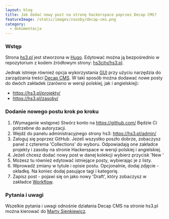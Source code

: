 ```yaml
---
layout: blog
title: Jak dodać nowy post na stronę hackerspace poprzez Decap CMS?
featureImage: /static/images/zasoby/decap-cms.png
category:
  - dokumentacja
---
```

### Wstęp

Strona [hs3.pl](https://hs3.pl/) jest stworzona w [Hugo](https://gohugo.io/). Edytować można ją bezpośrednio w repozytorium z kodem źródłowym strony: [hs3city/hs3.pl](https://github.com/hs3city/hs3.pl).

Jednak istnieje również opcja wykorzystania [GUI](https://pl.wikipedia.org/wiki/Graficzny_interfejs_u%C5%BCytkownika) przy użyciu narzędzia do zarządzania treści [Decap CMS](https://decapcms.org/). W taki sposób można dodawać nowe posty do dwóch zakładek (zarówno w wersji polskiej, jak i angielskiej):

* <https://hs3.pl/projekty/>
* <https://hs3.pl/zasoby/>

### Dodanie nowego postu krok po kroku

1. (Wymaganie wstępne) Stwórz konto na <https://github.com/> Będzie Ci potrzebne do autoryzacji.
2. Wejdź do panelu administracyjnego strony hs3: <https://hs3.pl/admin/>
3. Zaloguj się poprzez GitHub. Jeżeli wszystko poszło dobrze, zobaczysz panel z czterema 'Collections' do wyboru. Odpowiadają one zakładce projekty i zasoby na stronie Hackerspace w wersji polskiej i angielskiej.
4. Jeżeli chcesz dodać nowy post w danej kolekcji wybierz przycisk 'New <nazwa kolekcji>'
5. Możesz tu również edytować istniejące posty, wybierając je z listy.
6. Wprowadź zmiany w tytule i opisie postu. Opcjonalnie, dodaj zdjęcie - okładkę. Na koniec dodaj pasujące tagi i kategorię. 
7. Zapisz post - pojawi się on jako nowy 'Draft', który zobaczysz w zakładce [Workflow](https://hs3.pl/admin/#/workflow)[](https://hs3.pl/admin/).

[](https://hs3.pl/admin/)

### Pytania i uwagi

Wszelkie pytania i uwagi odnośnie działania Decap CMS na stronie hs3.pl można kierować do [Marty Sienkiewicz](https://github.com/MartaSien).
